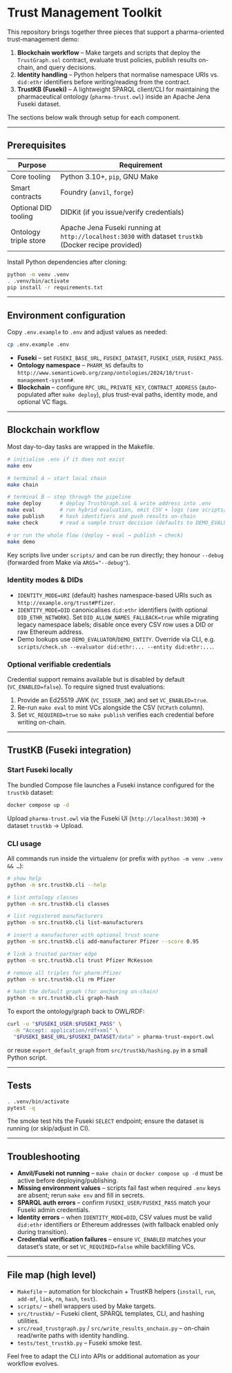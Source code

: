 # Trust Management Toolkit

This repository brings together three pieces that support a pharma-oriented trust‑management demo:

1. **Blockchain workflow** – Make targets and scripts that deploy the `TrustGraph.sol` contract, evaluate trust policies, publish results on-chain, and query decisions.
2. **Identity handling** – Python helpers that normalise namespace URIs vs. `did:ethr` identifiers before writing/reading from the contract.
3. **TrustKB (Fuseki)** – A lightweight SPARQL client/CLI for maintaining the pharmaceutical ontology (`pharma-trust.owl`) inside an Apache Jena Fuseki dataset.

The sections below walk through setup for each component.

---

## Prerequisites

| Purpose | Requirement |
| --- | --- |
| Core tooling | Python 3.10+, `pip`, GNU Make |
| Smart contracts | Foundry (`anvil`, `forge`) |
| Optional DID tooling | DIDKit (if you issue/verify credentials) |
| Ontology triple store | Apache Jena Fuseki running at `http://localhost:3030` with dataset `trustkb` (Docker recipe provided) |

Install Python dependencies after cloning:

```bash
python -m venv .venv
. .venv/bin/activate
pip install -r requirements.txt
```

---

## Environment configuration

Copy `.env.example` to `.env` and adjust values as needed:

```bash
cp .env.example .env
```

- **Fuseki** – set `FUSEKI_BASE_URL`, `FUSEKI_DATASET`, `FUSEKI_USER`, `FUSEKI_PASS`.
- **Ontology namespace** – `PHARM_NS` defaults to `http://www.semanticweb.org/zanp/ontologies/2024/10/trust-management-system#`.
- **Blockchain** – configure `RPC_URL`, `PRIVATE_KEY`, `CONTRACT_ADDRESS` (auto-populated after `make deploy`), plus trust-eval paths, identity mode, and optional VC flags.

---

## Blockchain workflow

Most day-to-day tasks are wrapped in the Makefile.

```bash
# initialise .env if it does not exist
make env

# terminal A – start local chain
make chain

# terminal B – step through the pipeline
make deploy      # deploy TrustGraph.sol & write address into .env
make eval        # run hybrid evaluation, emit CSV + logs (see scripts/eval.sh)
make publish     # hash identifiers and push results on-chain
make check       # read a sample trust decision (defaults to DEMO_EVALUATOR/ENTITY)

# or run the whole flow (deploy → eval → publish → check)
make demo
```

Key scripts live under `scripts/` and can be run directly; they honour `--debug` (forwarded from Make via `ARGS="--debug"`).

### Identity modes & DIDs

- `IDENTITY_MODE=URI` (default) hashes namespace-based URIs such as `http://example.org/trust#Pfizer`.
- `IDENTITY_MODE=DID` canonicalises `did:ethr` identifiers (with optional `DID_ETHR_NETWORK`). Set `DID_ALLOW_NAMES_FALLBACK=true` while migrating legacy namespace labels; disable once every CSV row uses a DID or raw Ethereum address.
- Demo lookups use `DEMO_EVALUATOR`/`DEMO_ENTITY`. Override via CLI, e.g. `scripts/check.sh --evaluator did:ethr:... --entity did:ethr:...`.

### Optional verifiable credentials

Credential support remains available but is disabled by default (`VC_ENABLED=false`). To require signed trust evaluations:

1. Provide an Ed25519 JWK (`VC_ISSUER_JWK`) and set `VC_ENABLED=true`.
2. Re-run `make eval` to mint VCs alongside the CSV (`VCPath` column).
3. Set `VC_REQUIRED=true` so `make publish` verifies each credential before writing on-chain.

---

## TrustKB (Fuseki integration)

### Start Fuseki locally

The bundled Compose file launches a Fuseki instance configured for the `trustkb` dataset:

```bash
docker compose up -d
```

Upload `pharma-trust.owl` via the Fuseki UI (`http://localhost:3030`) → dataset `trustkb` → Upload.

### CLI usage

All commands run inside the virtualenv (or prefix with `python -m venv .venv && …`):

```bash
# show help
python -m src.trustkb.cli --help

# list ontology classes
python -m src.trustkb.cli classes

# list registered manufacturers
python -m src.trustkb.cli list-manufacturers

# insert a manufacturer with optional trust score
python -m src.trustkb.cli add-manufacturer Pfizer --score 0.95

# link a trusted partner edge
python -m src.trustkb.cli trust Pfizer McKesson

# remove all triples for pharm:Pfizer
python -m src.trustkb.cli rm Pfizer

# hash the default graph (for anchoring on-chain)
python -m src.trustkb.cli graph-hash
```

To export the ontology/graph back to OWL/RDF:

```bash
curl -u "$FUSEKI_USER:$FUSEKI_PASS" \
  -H "Accept: application/rdf+xml" \
  "$FUSEKI_BASE_URL/$FUSEKI_DATASET/data" > pharma-trust-export.owl
```

or reuse `export_default_graph` from `src/trustkb/hashing.py` in a small Python script.

---

## Tests

```bash
. .venv/bin/activate
pytest -q
```

The smoke test hits the Fuseki `SELECT` endpoint; ensure the dataset is running (or skip/adjust in CI).

---

## Troubleshooting

- **Anvil/Fuseki not running** – `make chain` or `docker compose up -d` must be active before deploying/publishing.
- **Missing environment values** – scripts fail fast when required `.env` keys are absent; rerun `make env` and fill in secrets.
- **SPARQL auth errors** – confirm `FUSEKI_USER/FUSEKI_PASS` match your Fuseki admin credentials.
- **Identity errors** – when `IDENTITY_MODE=DID`, CSV values must be valid `did:ethr` identifiers or Ethereum addresses (with fallback enabled only during transition).
- **Credential verification failures** – ensure `VC_ENABLED` matches your dataset’s state, or set `VC_REQUIRED=false` while backfilling VCs.

---

## File map (high level)

- `Makefile` – automation for blockchain + TrustKB helpers (`install`, `run`, `add-mf`, `link`, `rm`, `hash`, `test`).
- `scripts/` – shell wrappers used by Make targets.
- `src/trustkb/` – Fuseki client, SPARQL templates, CLI, and hashing utilities.
- `src/read_trustgraph.py` / `src/write_results_onchain.py` – on-chain read/write paths with identity handling.
- `tests/test_trustkb.py` – Fuseki smoke test.

Feel free to adapt the CLI into APIs or additional automation as your workflow evolves.
